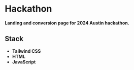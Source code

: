 # Hackathon

**Landing and conversion page for 2024 Austin hackathon.**

## Stack
- **Tailwind CSS**
- **HTML**
- **JavaScript**

